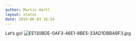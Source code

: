 ```yaml
---
author: Martin Hartl
layout: status
date: 2019-06-03 16:54
---
```

Let’s go!
![EE130BDE-0AF3-46E1-8BE5-33AD1DBBABF3.jpg](http://share.hartl.co/micro/EE130BDE-0AF3-46E1-8BE5-33AD1DBBABF3.jpg)